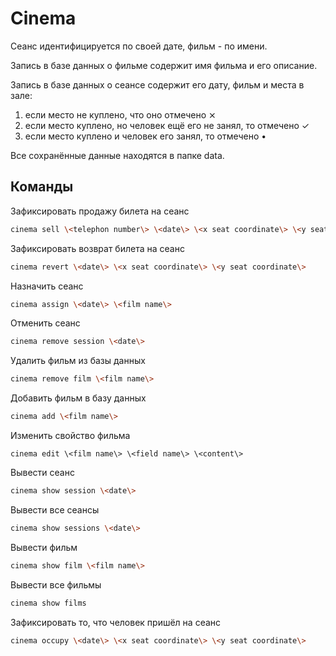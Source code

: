 # Cinema

Сеанс идентифицируется по своей дате, фильм - по имени.

Запись в базе данных о фильме содержит имя фильма и его описание.

Запись в базе данных о сеансе содержит его дату, фильм и места в зале:

1. если место не куплено, что оно отмечено ⨯
2. если место куплено, но человек ещё его не занял, то отмечено ✓
3. если место куплено и человек его занял, то отмечено •

Все сохранённые данные находятся в папке data.

## Команды

Зафиксировать продажу билета на сеанс

```zsh
cinema sell \<telephon number\> \<date\> \<x seat coordinate\> \<y seat coordinate\>
```

Зафиксировать возврат билета на сеанс

```zsh
cinema revert \<date\> \<x seat coordinate\> \<y seat coordinate\>
```

Назначить сеанс

```zsh
cinema assign \<date\> \<film name\>
```

Отменить сеанс

```zsh
cinema remove session \<date\>
```

Удалить фильм из базы данных

```zsh
cinema remove film \<film name\>
```

Добавить фильм в базу данных

```zsh
cinema add \<film name\>
```

Изменить свойство фильма

```zhs
cinema edit \<film name\> \<field name\> \<content\>
```

Вывести сеанс

```zsh
cinema show session \<date\>
```

Вывести все сеансы

```zsh
cinema show sessions \<date\>
```

Вывести фильм

```zsh
cinema show film \<film name\>
```

Вывести все фильмы

```zsh
cinema show films
```

Зафиксировать то, что человек пришёл на сеанс

```zsh
cinema occupy \<date\> \<x seat coordinate\> \<y seat coordinate\>
```
